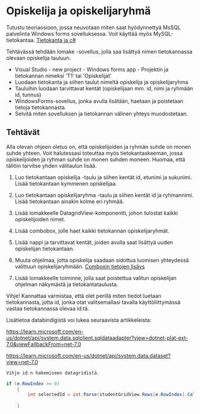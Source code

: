 # Opiskelija ja opiskelijaryhmä

Tutustu teoriaosioon, jossa neuvotaan miten saat hyödynnettyä MsSQL palvelinta Windows forms sovelluksessa. Voit käyttää myös MySQL-tietokantaa.
[Tietokanta ja c#](https://www.codeproject.com/Articles/4416/Beginners-guide-to-accessing-SQL-Server-through-C) 

Tehtävässä tehdään lomake -sovellus, jolla saa lisättyä nimen tietokannassa olevaan opiskelija tauluun. 
+ Visual Studio - new project - Windows forms app - Projektin ja tietokannan nimeksi 'T1' tai 'Opiskelijat'
+ Luodaan tietokanta ja siihen taulut nimeltä opiskelija ja opiskelijaryhma
+ Tauluihin luodaan tarvittavat kentät (opiskelijaan mm. id, nimi ja ryhmään id, tunnus)
+ WindowsForms-sovellus, jonka avulla lisätään, haetaan ja poistetaan tietoja tietokannasta.
+ Selvitä miten sovelluksen ja tietokannan välinen yhteys muodostetaan.
 
## Tehtävät 

Alla olevan ohjeen oletus on, että opiskelijoiden ja ryhmän suhde on monen suhde yhteen. Voit halutessasi toteuttaa myös tietokantaskeeman, jossa opiskelijoiden ja ryhman suhde on monen suhden moneen. Huomaa, että tällöin tarvitse yhden välitaulun lisää.

1. Luo tietokantaan opiskelija -taulu ja siihen kentät id, etunimi ja sukunimi. Lisää tietokantaan kymmenen opiskelijaa.
2. Luo tietokantaan opiskelijaryhma -taulu ja siihen kentät id ja ryhmannimi. Lisää tietokantaan ainakin kolme eri ryhmää.

3. Lisää lomakkeelle DatagridView-komponentti, johon tulostat kaikki opiskelijoiden nimet. 

4. Lisää combobox, jolle haet kaikki tietokannan opiskelijaryhmät. 

5. Lisää nappi ja tarvittavat kentät, joiden avulla saat lisättyä uuden opiskelijan tietokantaan.

6. Muuta ohjelmaa, jotta opiskelija saadaan sidottua luomisen yhteydessä valittuun opiskelijaryhmään.
[Comboxin tietojen lisäys](https://www.c-sharpcorner.com/UploadFile/0f68f2/programmatically-binding-datasource-to-combobox-in-multiple/)

7. Lisää lomakkeelle toiminne, jolla saat poistettua valitun opiskelijan ohjelman näkymästä ja tietokantataulusta. 

Vihje! Kannattaa varmistaa, että olet perillä miten tiedot luetaan tietokannasta, jotta id, jonka otat valitsemallasi tavalla käyttöliittymässä vastaa tietokannassa olevaa id:tä.

Lisätietoa databindigistä voi lukea seuraavista artikkeleista:


https://learn.microsoft.com/en-us/dotnet/api/system.data.sqlclient.sqldataadapter?view=dotnet-plat-ext-7.0&viewFallbackFrom=net-7.0

https://learn.microsoft.com/en-us/dotnet/api/system.data.dataset?view=net-7.0

```c#
Vihje id:n hakemiseen datagridistä.

if (e.RowIndex >= 0)
    {
        int selectedId = int.Parse(studentGridView.Rows[e.RowIndex].Cells["id"].Value.ToString());
        
    }
```

